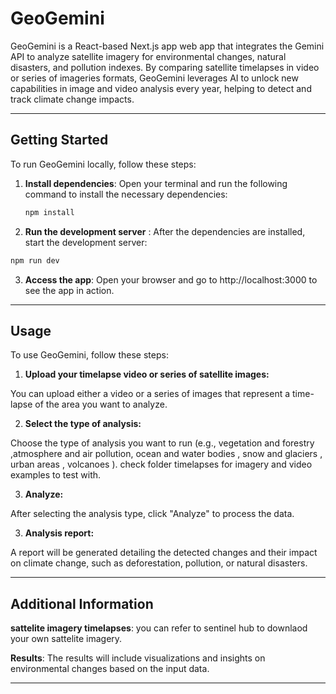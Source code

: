 # GeoGemini



GeoGemini is a React-based Next.js app web app that integrates the Gemini API to analyze satellite imagery for environmental changes, natural disasters, and pollution indexes. By comparing satellite timelapses in video or series of imageries formats, GeoGemini leverages AI to unlock new capabilities in image and video analysis every year, helping to detect and track climate change impacts.

---

## Getting Started



To run GeoGemini locally, follow these steps:

1. **Install dependencies**:
   Open your terminal and run the following command to install the necessary dependencies:

   ```bash
   npm install
   ```
2. **Run the development server** : After the dependencies are installed, start the development server:

```bash
npm run dev
   ```
3. **Access the app**: Open your browser and go to http://localhost:3000 to see the app in action.

---




## Usage



To use GeoGemini, follow these steps:

1. **Upload your timelapse video or series of satellite images:**

You can upload either a video or a series of images that represent a time-lapse of the area you want to analyze.

2. **Select the type of analysis:**

 Choose the type of analysis you want to run (e.g., vegetation and forestry ,atmosphere and air pollution, ocean and water bodies , snow and glaciers , urban areas , volcanoes ). 
 check folder timelapses for imagery and video examples to test with.

3. **Analyze:**

After selecting the analysis type, click "Analyze" to process the data.

3. **Analysis report:**

A report will be generated detailing the detected changes and their impact on climate change, such as deforestation, pollution, or natural disasters.

---

## Additional Information
 
 **sattelite imagery timelapses**: you can refer to  sentinel hub to downlaod your own sattelite imagery.

**Results**: The results will include visualizations and insights on environmental changes based on the input data.

---


